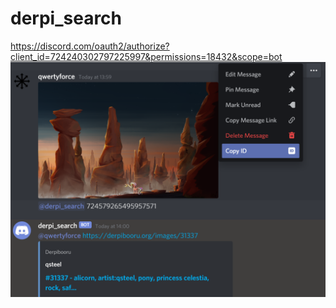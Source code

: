 # derpi_search
https://discord.com/oauth2/authorize?client_id=724240302797225997&permissions=18432&scope=bot <br>
![Alt text](./screenshots/1.JPG)
